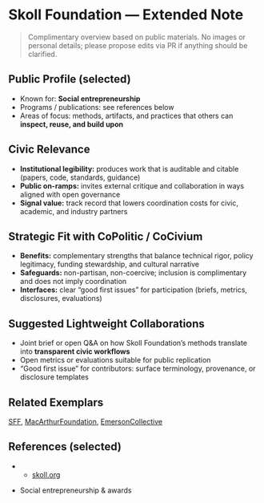 # Skoll Foundation — Extended Note

> Complimentary overview based on public materials. No images or personal details; please propose edits via PR if anything should be clarified.

## Public Profile (selected)
- Known for: **Social entrepreneurship**
- Programs / publications: see references below
- Areas of focus: methods, artifacts, and practices that others can **inspect, reuse, and build upon**

## Civic Relevance
- **Institutional legibility:** produces work that is auditable and citable (papers, code, standards, guidance)
- **Public on-ramps:** invites external critique and collaboration in ways aligned with open governance
- **Signal value:** track record that lowers coordination costs for civic, academic, and industry partners

## Strategic Fit with CoPolitic / CoCivium
- **Benefits:** complementary strengths that balance technical rigor, policy legitimacy, funding stewardship, and cultural narrative
- **Safeguards:** non-partisan, non-coercive; inclusion is complimentary and does not imply coordination
- **Interfaces:** clear “good first issues” for participation (briefs, metrics, disclosures, evaluations)

## Suggested Lightweight Collaborations
- Joint brief or open Q&A on how Skoll Foundation’s methods translate into **transparent civic workflows**
- Open metrics or evaluations suitable for public replication
- “Good first issue” for contributors: surface terminology, provenance, or disclosure templates

## Related Exemplars
[SFF](/funders/SFF.md), [MacArthurFoundation](/funders/MacArthurFoundation.md), [EmersonCollective](/funders/EmersonCollective.md)

## References (selected)
- * [skoll.org](https://www.skoll.org)
* Social entrepreneurship & awards
